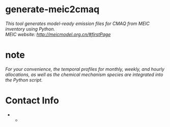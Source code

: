# generate-meic2cmaq
*This tool generates model-ready emission files for CMAQ from MEIC inventory using Python.  
MEIC website: http://meicmodel.org.cn/#firstPage*

# note
*For your convenience, the temporal profiles for monthly, weekly, and hourly allocations, as well as the chemical mechanism species are integrated into the Python script.*

# Contact Info
* *
